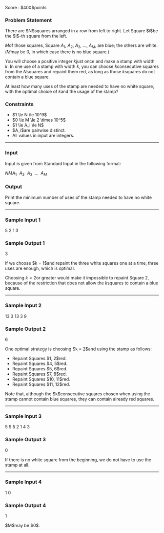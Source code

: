 
<div>

<span>

<span>

<p>
Score : $400$points
</p>

<div>

<section>

### **Problem Statement**

<p>
There are $N$squares arranged in a row from left to right. Let Square $i$be the $i$-th square from the left.

$M$of those squares, Square $A_1$, $A_2$, $A_3$, $\ldots$, $A_M$, are blue; the others are white. ($M$may be $0$, in which case there is no blue square.)

You will choose a positive integer $k$just once and make a stamp with width $k$. In one use of a stamp with width $k$, you can choose $k$consecutive squares from the $N$squares and repaint them red, as long as those $k$squares do not contain a blue square.

At least how many uses of the stamp are needed to have no white square, with the optimal choice of $k$and the usage of the stamp?
</p>

</section>

</div>

<div>

<section>

### **Constraints**

<ul>

<li>
$1 \le N \le 10^9$
</li>

<li>
$0 \le M \le 2 \times 10^5$
</li>

<li>
$1 \le A_i \le N$
</li>

<li>
$A_i$are pairwise distinct.
</li>

<li>
All values in input are integers.
</li>

</ul>

</section>

</div>

---

<div>

<div>

<section>

### **Input**

<p>
Input is given from Standard Input in the following format:
</p>

<div>

$N$$M$$A_1 \hspace{7pt} A_2 \hspace{7pt} A_3 \hspace{5pt} \dots \hspace{5pt} A_M$
</div>

</section>

</div>

<div>

<section>

### **Output**

<p>
Print the minimum number of uses of the stamp needed to have no white square.
</p>

</section>

</div>

</div>

---

<div>

<section>

### **Sample Input 1**

<div>

5 2
1 3

</div>

</section>

</div>

<div>

<section>

### **Sample Output 1**

<div>

3

</div>

<p>
If we choose $k = 1$and repaint the three white squares one at a time, three uses are enough, which is optimal.

Choosing $k = 2$or greater would make it impossible to repaint Square $2$, because of the restriction that does not allow the $k$squares to contain a blue square.
</p>

</section>

</div>

---

<div>

<section>

### **Sample Input 2**

<div>

13 3
13 3 9

</div>

</section>

</div>

<div>

<section>

### **Sample Output 2**

<div>

6

</div>

<p>
One optimal strategy is choosing $k = 2$and using the stamp as follows:
</p>

<ul>

<li>
Repaint Squares $1, 2$red.
</li>

<li>
Repaint Squares $4, 5$red.
</li>

<li>
Repaint Squares $5, 6$red.
</li>

<li>
Repaint Squares $7, 8$red.
</li>

<li>
Repaint Squares $10, 11$red.
</li>

<li>
Repaint Squares $11, 12$red.
</li>

</ul>

<p>
Note that, although the $k$consecutive squares chosen when using the stamp cannot contain blue squares, they can contain already red squares.
</p>

</section>

</div>

---

<div>

<section>

### **Sample Input 3**

<div>

5 5
5 2 1 4 3

</div>

</section>

</div>

<div>

<section>

### **Sample Output 3**

<div>

0

</div>

<p>
If there is no white square from the beginning, we do not have to use the stamp at all.
</p>

</section>

</div>

---

<div>

<section>

### **Sample Input 4**

<div>

1 0


</div>

</section>

</div>

<div>

<section>

### **Sample Output 4**

<div>

1

</div>

<p>
$M$may be $0$.
</p>

</section>

</div>

</span>

</span>

</div>
